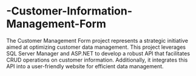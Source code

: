 # -Customer-Information-Management-Form
The Customer Management Form project represents a strategic initiative aimed at optimizing customer data management. This project leverages SQL Server Manager and ASP.NET to develop a robust API that facilitates CRUD operations on customer information. Additionally, it integrates this API into a user-friendly website for efficient data management. 
